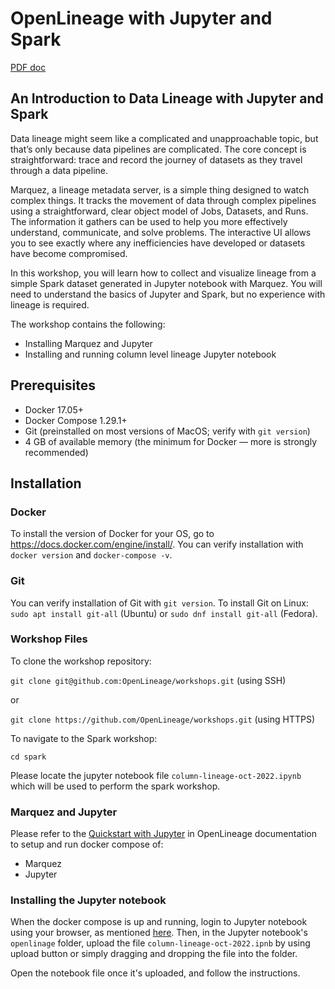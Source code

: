# OpenLineage with Jupyter and Spark

[PDF doc](./column-lineage.pdf)

## An Introduction to Data Lineage with Jupyter and Spark

Data lineage might seem like a complicated and unapproachable topic, but that’s only because data pipelines are complicated. The core concept is straightforward: trace and record the journey of datasets as they travel through a data pipeline.

Marquez, a lineage metadata server, is a simple thing designed to watch complex things. It tracks the movement of data through complex pipelines using a straightforward, clear object model of Jobs, Datasets, and Runs. The information it gathers can be used to help you more effectively understand, communicate, and solve problems. The interactive UI allows you to see exactly where any inefficiencies have developed or datasets have become compromised.

In this workshop, you will learn how to collect and visualize lineage from a simple Spark dataset generated in Jupyter  notebook with Marquez. You will need to understand the basics of Jupyter and Spark, but no experience with lineage is required.

The workshop contains the following:
* Installing Marquez and Jupyter
* Installing and running column level lineage Jupyter notebook

## Prerequisites

* Docker 17.05+
* Docker Compose 1.29.1+
* Git (preinstalled on most versions of MacOS; verify with `git version`)
* 4 GB of available memory (the minimum for Docker — more is strongly recommended)

## Installation

### Docker

To install the version of Docker for your OS, go to https://docs.docker.com/engine/install/.
You can verify installation with `docker version` and `docker-compose -v`.

### Git

You can verify installation of Git with `git version`. 
To install Git on Linux: `sudo apt install git-all` (Ubuntu) or `sudo dnf install git-all` (Fedora).

### Workshop Files

To clone the workshop repository:

`git clone git@github.com:OpenLineage/workshops.git` (using SSH)

or

`git clone https://github.com/OpenLineage/workshops.git` (using HTTPS)

To navigate to the Spark workshop:

`cd spark`

Please locate the jupyter notebook file `column-lineage-oct-2022.ipynb` which will be used to perform the spark workshop.

### Marquez and Jupyter

Please refer to the [Quickstart with Jupyter](https://openlineage.io/docs/integrations/spark/quickstart_local/) in OpenLineage documentation to setup and run docker compose of:

* Marquez
* Jupyter

### Installing the Jupyter notebook

When the docker compose is up and running, login to Jupyter notebook using your browser, as mentioned [here](https://openlineage.io/docs/integrations/spark/quickstart_local). Then, in the Jupyter notebook's `openlinage` folder, upload the file `column-lineage-oct-2022.ipnb` by using upload button or simply dragging and dropping the file into the folder.

Open the notebook file once it's uploaded, and follow the instructions.
